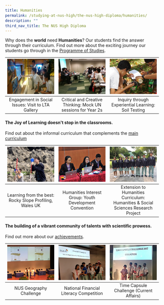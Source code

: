```yaml
---
title: Humanities
permalink: /studying-at-nus-high/the-nus-high-diploma/humanities/
description: ""
third_nav_title: The NUS High Diploma
---
```

Why does the **world** need **Humanities**?
Our students find the answer through their curriculum. Find out more
about the exciting journey our students go through in the [Programme of Studies](/studying-at-nus-high/the-nus-high-diploma/programme-of-studies/).

<table>
	<thead>
		<tr>
			<th style="width: 33%; align: center">
				<a href="/humanities/wonderment-in-the-classroom/">
					<img src="/images/Humanities/humanities1.jpg" style="max-height:100%; max-width:100%"></a>
			</th>
			<th style="width: 33%; align: center">
				<a href="/humanities/wonderment-in-the-classroom/">
					<img src="/images/Humanities/humanities2.jpg" style="max-height:100%; max-width:100%">
				</a>
			</th>
			<th style="width: 33%; align: center">
				<a href="/humanities/wonderment-in-the-classroom/">
					<img src="/images/Humanities/humanities3.jpg" style="max-height:100%; max-width:100%">
				</a>
			</th>
		</tr>
	</thead>
	<tbody>
		<tr>
			<td style="text-align:center"> 
				Engagement in Social Issues:  
				Visit to LTA Gallery
			</td>
			<td style="text-align:center">
				Critical and Creative Thinking:
				Mock UN sessions for Year 2s 
			</td>
			<td style="text-align:center"> 
				Inquiry through Experiential Learning:
				Soil Testing 
			</td>
		</tr>
	</tbody>
</table>



#### The Joy of Learning doesn't stop in the classrooms.<br>
Find out about the informal curriculum
that complements the [main curriculum](https://staging.d1bl70m167uzkq.amplifyapp.com/humanities/beyond-the-classroom/)
<table>
	<thead>
		<tr>
			<th style="width: 33%; align: center">
				<a href="/humanities/beyond-the-classroom/">
					<img src="/images/Humanities/humanities4.jpg" style="max-height:100%; max-width:100%"></a>
			</th>
			<th style="width: 33%; align: center">
				<a href="/humanities/beyond-the-classroom/">
					<img src="/images/Humanities/humanities5.jpg" style="max-height:100%; max-width:100%">
				</a>
			</th>
			<th style="width: 33%; align: center">
				<a href="/humanities/beyond-the-classroom/">
					<img src="/images/Humanities/humanities6.jpg" style="max-height:100%; max-width:100%">
				</a>
			</th>
		</tr>
	</thead>
	<tbody>
		<tr>
			<td style="text-align:center"> 
				Learning from the best:  
				Rocky Slope Profiling, Wales UK
			</td>
			<td style="text-align:center">
				Humanities Interest Group: 
				Youth Development Convention
			</td>
			<td style="text-align:center"> 
				Extension to Humanities Curriculum:
				Humanities &amp; Social Sciences Research Project 
			</td>
		</tr>
	</tbody>
</table>




#### The building of a vibrant community of talents with scientific prowess.<br>
Find out more about our [achievements](/our-dna/achievements/2019/).
<table>
	<thead>
		<tr>
			<th style="width: 33%; align: center">
				<a href="/our-dna/achievements/2019/">
					<img src="/images/Humanities/humanities7.jpg" style="max-height:100%; max-width:100%"></a>
			</th>
			<th style="width: 33%; align: center">
				<a href="/our-dna/achievements/2019/">
					<img src="/images/Humanities/humanities8.jpg" style="max-height:100%; max-width:100%">
				</a>
			</th>
			<th style="width: 33%; align: center">
				<a href="/our-dna/achievements/2019/">
					<img src="/images/Humanities/humanities9.jpg" style="max-height:100%; max-width:100%">
				</a>
			</th>
		</tr>
	</thead>
	<tbody>
		<tr>
			<td style="text-align:center"> 
				NUS Geography Challenge
			</td>
			<td style="text-align:center">
				National Financial Literacy  
Competition
			</td>
			<td style="text-align:center"> 
				Time Capsule Challenge  
(Current Affairs)
			</td>
		</tr>
	</tbody>
</table>
